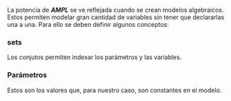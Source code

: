 La potencia de _**AMPL**_ se ve reflejada cuando se crean modelos algebraicos. Estos permiten modelar gran cantidad de variables 
sin tener que declararlas una a una. Para ello se deben definir algunos conceptos:

### sets
Los conjutos permiten indexar los parámetros y las variables. 

### Parámetros
Estos son los valores que, para nuestro caso, son constantes en el modelo. 
